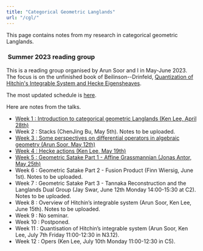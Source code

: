 ```yaml
---
title: "Categorical Geometric Langlands"
url: "/cgl/"
---
```


This page contains notes from my research in categorical geometric Langlands.

###  Summer 2023 reading group

This is a reading group organised by Arun Soor and I
in May-June 2023.
The focus is on the unfinished book of
Beilinson--Drinfeld, 
[Quantization of Hitchin's Integrable System and Hecke Eigensheaves](https://math.uchicago.edu/~drinfeld/langlands/QuantizationHitchin.pdf).

The most updated schedule is [here](/pdfs/Geometric_langlands_study_group_schedule.pdf).

Here are notes from the talks.
- [Week 1 : Introduction to categorical geometric Langlands (Ken Lee, April 28th)](https://github.com/kl-i/2023-cgl-week-1/blob/main/main.pdf)
- Week 2 : Stacks (ChenJing Bu, May 5th). Notes to be uploaded.
- [Week 3 : Some perspectives on differential operators in algebraic geometry (Arun Soor, May 12th)](/pdfs/2023-cgl-week-3-notes.pdf)
- [Week 4 : Hecke actions (Ken Lee, May 19th)](https://github.com/kl-i/2023-cgl-week-4/blob/main/main.pdf)
- [Week 5 : Geometric Satake Part 1 - Affine Grassmannian (Jonas Antor, May 25th)](https://github.com/kl-i/cgl-week-5/blob/main/main.pdf)
- Week 6 : Geometric Satake Part 2 - Fusion Product (Finn Wiersig, June 1st). Notes to be uploaded.
- Week 7 : Geometric Satake Part 3 - Tannaka Reconstruction and the Langlands Dual Group
  (Jay Swar, June 12th Monday 14:00-15:30 at C2). Notes to be uploaded.
- Week 8 : Overview of Hitchin’s integrable system (Arun Soor, Ken Lee, June 15th).
  Notes to be uploaded.
- Week 9 : No seminar.
- Week 10 : Postponed.
- Week 11 : Quantisation of Hitchin’s integrable system
  (Arun Soor, Ken Lee, July 7th Friday 11:00-12:30 in N3.12).
- Week 12 : Opers (Ken Lee, July 10th Monday 11:00-12:30 in C5).

